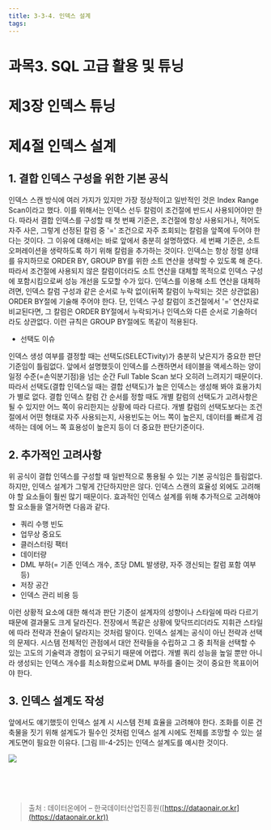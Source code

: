 ```yaml
---
title: 3-3-4. 인덱스 설계
tags: 
---
```


# 과목3. SQL 고급 활용 및 튜닝
# 제3장 인덱스 튜닝
# 제4절 인덱스 설계

## 1. 결합 인덱스 구성을 위한 기본 공식

인덱스 스캔 방식에 여러 가지가 있지만 가장 정상적이고 일반적인 것은 Index Range Scan이라고 했다. 이를 위해서는 인덱스 선두 칼럼이 조건절에 반드시 사용되어야만 한다. 따라서 결합 인덱스를 구성할 때 첫 번째 기준은, 조건절에 항상 사용되거나, 적어도 자주 사은, 그렇게 선정된 칼럼 중 '=' 조건으로 자주 조회되는 칼럼을 앞쪽에 두어야 한다는 것이다. 그 이유에 대해서는 바로 앞에서 충분히 설명하였다. 세 번째 기준은, 소트 오퍼레이션을 생략하도록 하기 위해 칼럼을 추가하는 것이다. 인덱스는 항상 정렬 상태를 유지하므로 ORDER BY, GROUP BY를 위한 소트 연산을 생략할 수 있도록 해 준다. 따라서 조건절에 사용되지 않은 칼럼이더라도 소트 연산을 대체할 목적으로 인덱스 구성에 포함시킴으로써 성능 개선을 도모할 수가 있다. 인덱스를 이용해 소트 연산을 대체하려면, 인덱스 칼럼 구성과 같은 순서로 누락 없이(뒤쪽 칼럼이 누락되는 것은 상관없음) ORDER BY절에 기술해 주어야 한다. 단, 인덱스 구성 칼럼이 조건절에서 '=' 연산자로 비교된다면, 그 칼럼은 ORDER BY절에서 누락되거나 인덱스와 다른 순서로 기술하더라도 상관없다. 이런 규칙은 GROUP BY절에도 똑같이 적용된다.<br>

* 선택도 이슈<br>

인덱스 생성 여부를 결정할 때는 선택도(SELECTivity)가 충분히 낮은지가 중요한 판단기준임이 틀림없다. 앞에서 설명했듯이 인덱스를 스캔하면서 테이블을 액세스하는 양이 일정 수준(=손익분기점)을 넘는 순간 Full Table Scan 보다 오히려 느려지기 때문이다. 따라서 선택도(결합 인덱스일 때는 결합 선택도)가 높은 인덱스는 생성해 봐야 효용가치가 별로 없다. 결합 인덱스 칼럼 간 순서를 정할 때도 개별 칼럼의 선택도가 고려사항은 될 수 있지만 어느 쪽이 유리한지는 상황에 따라 다르다. 개별 칼럼의 선택도보다는 조건절에서 어떤 형태로 자주 사용되는지, 사용빈도는 어느 쪽이 높은지, 데이터를 빠르게 검색하는 데에 어느 쪽 효용성이 높은지 등이 더 중요한 판단기준이다.

## 2. 추가적인 고려사항

위 공식이 결합 인덱스를 구성할 때 일반적으로 통용될 수 있는 기본 공식임은 틀림없다. 하지만, 인덱스 설계가 그렇게 간단하지만은 않다. 인덱스 스캔의 효율성 외에도 고려해야 할 요소들이 훨씬 많기 때문이다. 효과적인 인덱스 설계를 위해 추가적으로 고려해야 할 요소들을 열거하면 다음과 같다.<br>

* 쿼리 수행 빈도<br>
* 업무상 중요도<br>
* 클러스터링 팩터<br>
* 데이터량<br>
* DML 부하(= 기존 인덱스 개수, 초당 DML 발생량, 자주 갱신되는 칼럼 포함 여부 등)<br>
* 저장 공간<br>
* 인덱스 관리 비용 등<br>

이런 상황적 요소에 대한 해석과 판단 기준이 설계자의 성향이나 스타일에 따라 다르기 때문에 결과물도 크게 달라진다. 전장에서 똑같은 상황에 맞닥뜨리더라도 지휘관 스타일에 따라 전략과 전술이 달라지는 것처럼 말이다. 인덱스 설계는 공식이 아닌 전략과 선택의 문제다. 시스템 전체적인 관점에서 대안 전략들을 수립하고 그 중 최적을 선택할 수 있는 고도의 기술력과 경험이 요구되기 때문에 어렵다. 개별 쿼리 성능을 높일 뿐만 아니라 생성되는 인덱스 개수를 최소화함으로써 DML 부하를 줄이는 것이 중요한 목표이어야 한다.

## 3. 인덱스 설계도 작성

앞에서도 얘기했듯이 인덱스 설계 시 시스템 전체 효율을 고려해야 한다. 조화를 이룬 건축물을 짓기 위해 설계도가 필수인 것처럼 인덱스 설계 시에도 전체를 조망할 수 있는 설계도면이 필요한 이유다. [그림 Ⅲ-4-25]는 인덱스 설계도를 예시한 것이다.<br>

![](../images_files/SQL_356.jpg)

<br><br><br>
> 출처 : 데이터온에어 – 한국데이터산업진흥원([https://dataonair.or.kr](https://dataonair.or.kr))